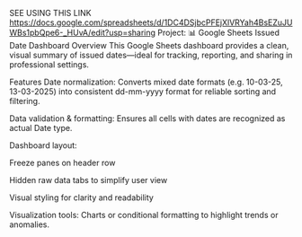 SEE USING THIS LINK https://docs.google.com/spreadsheets/d/1DC4DSjbcPFEjXlVRYah4BsEZuJUWBs1pbQpe6-_HUvA/edit?usp=sharing
Project: 📊 Google Sheets Issued Date Dashboard 
Overview
This Google Sheets dashboard provides a clean, visual summary of issued dates—ideal for tracking, reporting, and sharing in professional settings.

Features
Date normalization: Converts mixed date formats (e.g. 10-03-25, 13-03-2025) into consistent dd-mm-yyyy format for reliable sorting and filtering.

Data validation & formatting: Ensures all cells with dates are recognized as actual Date type.

Dashboard layout:

Freeze panes on header row

Hidden raw data tabs to simplify user view

Visual styling for clarity and readability

Visualization tools: Charts or conditional formatting to highlight trends or anomalies.

